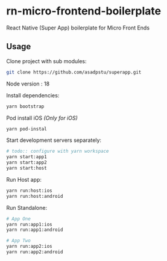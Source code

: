 # rn-micro-frontend-boilerplate
React Native (Super App) boilerplate for Micro Front Ends

## Usage

Clone project with sub modules:
```bash
git clone https://github.com/asadpstu/superapp.git
```

Node version : 18


Install dependencies:

```bash
yarn bootstrap
```

Pod install iOS *(Only for iOS)*

```bash
yarn pod-instal
```


Start development servers separately:

```bash
# todo:: configure with yarn workspace
yarn start:app1
yarn start:app2
yarn start:host
```

Run Host app:

```bash
yarn run:host:ios
yarn run:host:android
```

Run Standalone:
```bash
# App One
yarn run:app1:ios
yarn run:app1:android

# App Two
yarn run:app2:ios
yarn run:app2:android
```

